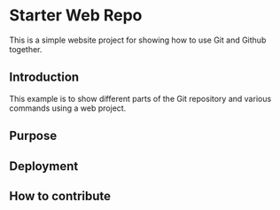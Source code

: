 # Starter Web Repo

This is a simple website project for showing how to use Git and Github together.

## Introduction 

This example is to show different parts of the Git repository and various commands using a web project. 

## Purpose

## Deployment

## How to contribute 